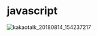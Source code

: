 # javascript
![kakaotalk_20180814_154237217](https://user-images.githubusercontent.com/41393464/46576168-be015780-c991-11e8-98a8-4a1c1c81c7ee.gif)
